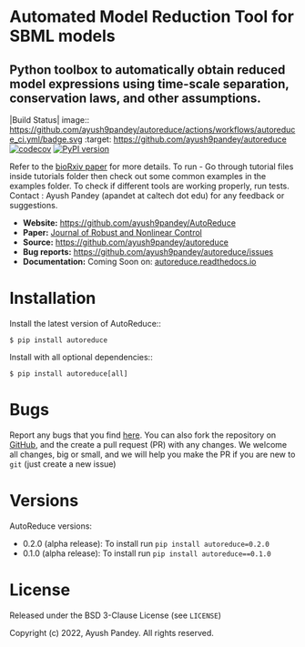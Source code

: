 # Automated Model Reduction Tool for SBML models
## Python toolbox to automatically obtain reduced model expressions using time-scale separation, conservation laws, and other assumptions.

|Build Status| image:: https://github.com/ayush9pandey/autoreduce/actions/workflows/autoreduce_ci.yml/badge.svg :target: https://github.com/ayush9pandey/autoreduce
[![codecov](https://codecov.io/gh/ayush9pandey/AutoReduce/branch/master/graph/badge.svg)](https://codecov.io/gh/ayush9pandey/AutoReduce)
[![PyPI version](https://badge.fury.io/py/autoreduce.svg)](https://badge.fury.io/py/autoreduce)

Refer to the [bioRxiv paper](https://www.biorxiv.org/content/10.1101/2020.02.15.950840v2.full.pdf) for more details.
To run - Go through tutorial files inside tutorials folder then check out some common examples in the examples folder. To check if different tools are working properly, run tests. 
Contact : Ayush Pandey (apandet at caltech dot edu) for any feedback or suggestions.


- **Website:** https://github.com/ayush9pandey/AutoReduce
- **Paper:** [Journal of Robust and Nonlinear Control](https://onlinelibrary.wiley.com/doi/full/10.1002/rnc.6013)
- **Source:** https://github.com/ayush9pandey/autoreduce
- **Bug reports:** https://github.com/ayush9pandey/autoreduce/issues
- **Documentation:** Coming Soon on: [autoreduce.readthedocs.io](https://readthedocs.org/projects/autoreduce/)

# Installation

Install the latest version of AutoReduce::

    $ pip install autoreduce 

Install with all optional dependencies::

    $ pip install autoreduce[all]

# Bugs
Report any bugs that you find [here](https://github.com/ayush9pandey/autoreduce/issues).
You can also fork the repository on [GitHub](https://github.com/ayush9pandey/autoreduce),
and the create a pull request (PR) with any changes. We welcome all changes, big or small, and we
will help you make the PR if you are new to `git` (just create a new issue)

# Versions

AutoReduce versions:

* 0.2.0 (alpha release): To install run `pip install autoreduce=0.2.0`
* 0.1.0 (alpha release): To install run `pip install autoreduce==0.1.0`

# License
Released under the BSD 3-Clause License (see `LICENSE`)

Copyright (c) 2022, Ayush Pandey. All rights reserved.

